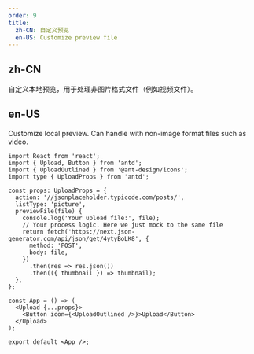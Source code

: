 ```yaml
---
order: 9
title:
  zh-CN: 自定义预览
  en-US: Customize preview file
---
```


## zh-CN

自定义本地预览，用于处理非图片格式文件（例如视频文件）。

## en-US

Customize local preview. Can handle with non-image format files such as video.

```tsx
import React from 'react';
import { Upload, Button } from 'antd';
import { UploadOutlined } from '@ant-design/icons';
import type { UploadProps } from 'antd';

const props: UploadProps = {
  action: '//jsonplaceholder.typicode.com/posts/',
  listType: 'picture',
  previewFile(file) {
    console.log('Your upload file:', file);
    // Your process logic. Here we just mock to the same file
    return fetch('https://next.json-generator.com/api/json/get/4ytyBoLK8', {
      method: 'POST',
      body: file,
    })
      .then(res => res.json())
      .then(({ thumbnail }) => thumbnail);
  },
};

const App = () => (
  <Upload {...props}>
    <Button icon={<UploadOutlined />}>Upload</Button>
  </Upload>
);

export default <App />;
```
